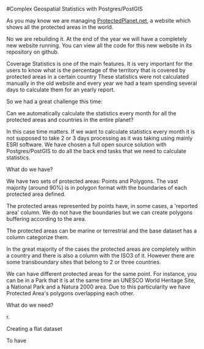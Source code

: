 #Complex Geospatial Statistics with Postgres/PostGIS

As you may know we are managing [ProtectedPlanet.net](http://www.protectedplanet.net), a website which shows all the protected areas in the world.

No we are rebuilding it. At the end of the year we will have a completely new website running. You can view all the code for this new website in its repository on github.

Coverage Statistics is one of the main features. It is very important for the users to know what is the percentage of the territory that is covered by protected areas in a certain country These statistics were not calculated manually in the old website and every year we had a team spending several days to calculate them for an yearly report.

So we had a great challenge this time:

Can we automatically calculate the statistics every month for all the protected areas and countries in the entire planet?

In this case time matters. If we want to calculate statistics every month it is not supposed to take 2 or 3 days processing as it was taking using mainly ESRI software. We have chosen a full open source solution with Postgres/PostGIS to do all the back end tasks that we need to calculate statistics.

What do we have?

We have two sets of protected areas: Points and Polygons. The vast majority (around 90%) is in polygon format with the boundaries of each protected area defined.

The protected areas represented by points have, in some cases, a 'reported area' column. We do not have the boundaries but we can create polygons buffering according to the area.

The protected areas can be marine or terrestrial and the base dataset has a column categorize them.

In the great majority of the cases the protected areas are completely within a country and there is also a column with the ISO3 of it. However there are some transboundary sites that belong to 2 or three countries.

We can have different protected areas for the same point. For instance, you can be in a Park that it is at the same time an UNESCO World Heritage Site, a National Park and a Natura 2000 area. Due to this particularity we have Protected Area's polygons overlapping each other.

What do we need?

r.

Creating a flat dataset

To have